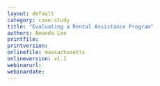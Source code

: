 ```yaml
---
layout: default
category: case-study
title: "Evaluating a Rental Assistance Program"
authors: Amanda Lee
printfile: 
printversion: 
onlinefile: massachusetts
onlineversion: v1.1
webinarurl: 
webinardate: 
---
```



